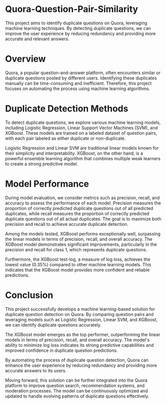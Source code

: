 # Quora-Question-Pair-Similarity

This project aims to identify duplicate questions on Quora, leveraging machine learning techniques. By detecting duplicate questions, we can improve the user experience by reducing redundancy and providing more accurate and relevant answers.

<h1>Overview</h1>

Quora, a popular question-and-answer platform, often encounters similar or duplicate questions posted by different users. Identifying these duplicates manually can be time-consuming and inefficient. Therefore, this project focuses on automating the process using machine learning algorithms.

<h1>Duplicate Detection Methods</h1>

To detect duplicate questions, we explore various machine learning models, including Logistic Regression, Linear Support Vector Machines (SVM), and XGBoost. These models are trained on a labeled dataset of question pairs, with each pair labeled as either duplicate or non-duplicate.

Logistic Regression and Linear SVM are traditional linear models known for their simplicity and interpretability. XGBoost, on the other hand, is a powerful ensemble learning algorithm that combines multiple weak learners to create a strong predictive model.

<h1>Model Performance</h1>

During model evaluation, we consider metrics such as precision, recall, and accuracy to assess the performance of each model. Precision measures the proportion of correctly predicted duplicate questions out of all predicted duplicates, while recall measures the proportion of correctly predicted duplicate questions out of all actual duplicates. The goal is to maximize both precision and recall to achieve accurate duplicate detection.

Among the models tested, XGBoost performs exceptionally well, surpassing the linear models in terms of precision, recall, and overall accuracy. The XGBoost model demonstrates significant improvements, particularly in the precision and recall for class 1, which represents duplicate questions.

Furthermore, the XGBoost test-log, a measure of log loss, achieves the lowest value (0.35%) compared to other machine learning models. This indicates that the XGBoost model provides more confident and reliable predictions.

<h1>Conclusion</h1>

This project successfully develops a machine learning-based solution for duplicate question detection on Quora. By comparing question pairs and leveraging models such as Logistic Regression, Linear SVM, and XGBoost, we can identify duplicate questions accurately.

The XGBoost model emerges as the top performer, outperforming the linear models in terms of precision, recall, and overall accuracy. The model's ability to minimize log loss indicates its strong predictive capabilities and improved confidence in duplicate question predictions.

By automating the process of duplicate question detection, Quora can enhance the user experience by reducing redundancy and providing more accurate answers to its users.

Moving forward, this solution can be further integrated into the Quora platform to improve question search, recommendation systems, and moderation processes. The model can be continuously optimized and updated to handle evolving patterns of duplicate questions effectively.
